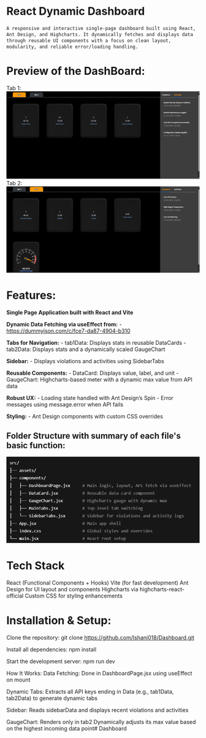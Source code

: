 # React Dynamic Dashboard
    A responsive and interactive single-page dashboard built using React, Ant Design, and Highcharts. It dynamically fetches and displays data through reusable UI components with a focus on clean layout, modularity, and reliable error/loading handling.

# Preview of the DashBoard:

Tab 1:
![Preview of the dashboard](Dashboard1.png)
Tab 2:
![Preview of the dashboard](Dashboard.png)

# Features:

**Single Page Application built with React and Vite**

**Dynamic Data Fetching via useEffect from:** 
        - https://dummyjson.com/c/fce7-da87-4904-b310

**Tabs for Navigation:**
        - tab1Data: Displays stats in reusable DataCards
        - tab2Data: Displays stats and a dynamically scaled GaugeChart

**Sidebar:**
        - Displays violations and activities using SidebarTabs

**Reusable Components:**
        - DataCard: Displays value, label, and unit
        - GaugeChart: Highcharts-based meter with a dynamic max value from API   data

**Robust UX:**
        - Loading state handled with Ant Design’s Spin
        - Error messages using message.error when API fails

**Styling:**
        - Ant Design components with custom CSS overrides

## Folder Structure with summary of each file's basic function:

![Preview of the dashboard](FolderStructure.png)

# Tech Stack
React (Functional Components + Hooks)
Vite (for fast development)
Ant Design for UI layout and components
Highcharts via highcharts-react-official
Custom CSS for styling enhancements

# Installation & Setup:

Clone the repository: 
git clone https://github.com/Ishani018/Dashboard.git


Install all dependencies:
npm install

Start the development server:
npm run dev


How It Works:
Data Fetching: Done in DashboardPage.jsx using useEffect on mount

Dynamic Tabs: Extracts all API keys ending in Data (e.g., tab1Data, tab2Data) to generate dynamic tabs

Sidebar: Reads sidebarData and displays recent violations and activities

GaugeChart:
        Renders only in tab2
        Dynamically adjusts its max value based on the highest incoming data point# Dashboard


